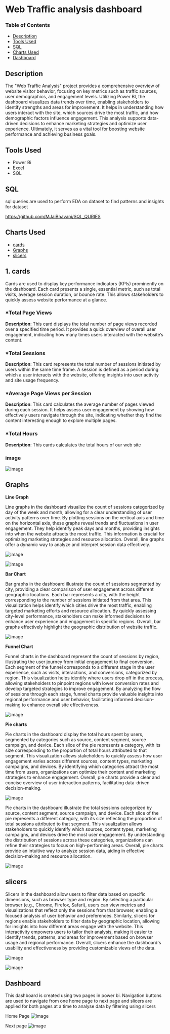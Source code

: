 # Web Traffic analysis dashboard 


### Table of Contents
- [Description](#description)
- [Tools Used](#Tools-Used)
- [SQL](#sql)
- [Charts Used](#charts-used)
- [Dashboard](#Dashboard)

## Description
The "Web Traffic Analysis" project provides a comprehensive overview of website visitor behavior, focusing on key metrics such as traffic sources, user demographics, and engagement levels.
Utilizing Power BI, the dashboard visualizes data trends over time, enabling stakeholders to identify strengths and areas for improvement. 
It helps in understanding how users interact with the site, which sources drive the most traffic, and how demographic factors influence engagement. 
This analysis supports data-driven decisions to enhance marketing strategies and optimize user experience.
Ultimately, it serves as a vital tool for boosting website performance and achieving business goals.

## Tools Used 
* Power Bi 
* Excel
* SQL 

## SQL
sql queries are used to perform  EDA on dataset to find patterns and insights for dataset

https://github.com/MJaiBhavani/SQL_QURIES

## Charts Used
- [cards](#cards)
- [Graphs](#Graphs)
- [slicers](#slicers)

## 1. cards
Cards are used to display key performance indicators (KPIs) prominently on the dashboard. Each card presents a single, 
essential metric, such as total visits, average session duration, or bounce rate. 
This allows stakeholders to quickly assess website performance at a glance.

### *Total Page Views
**Description**: This card displays the total number of page views recorded over a specified time period. It provides a quick overview of overall user engagement, indicating how many times users interacted with the website’s content.

### *Total Sessions
**Description**: This card represents the total number of sessions initiated by users within the same time frame. A session is defined as a period during which a user interacts with the website, offering insights into user activity and site usage frequency.

### *Average Page Views per Session
**Description**: This card calculates the average number of pages viewed during each session. It helps assess user engagement by showing how effectively users navigate through the site, indicating whether they find the content interesting enough to explore multiple pages.

### *Total Hours 
**Description**: This cards calculates the total hours of our web site 
### image
![image](https://github.com/user-attachments/assets/4e3e5b78-7887-4244-b933-684ca5e76e38)

## Graphs 

**Line Graph**

Line graphs in the dashboard visualize the count of sessions categorized by day of the week and month, allowing for a clear understanding of user activity patterns over time. By plotting sessions on the vertical axis and time on the horizontal axis, these graphs reveal trends and fluctuations in user engagement. They help identify peak days and months, providing insights into when the website attracts the most traffic. This information is crucial for optimizing marketing strategies and resource allocation. Overall, line graphs offer a dynamic way to analyze and interpret session data effectively.


![image](https://github.com/user-attachments/assets/2a06bd76-4a44-4193-b33f-6099d3b14aff)

![image](https://github.com/user-attachments/assets/fa1634f6-28b7-4aa8-b7b1-8558e3dafb9d)



**Bar Chart** 

Bar graphs in the dashboard illustrate the count of sessions segmented by city, providing a clear comparison of user engagement across different geographic locations. Each bar represents a city, with the height corresponding to the number of sessions initiated from that area. This visualization helps identify which cities drive the most traffic, enabling targeted marketing efforts and resource allocation. By quickly assessing city-level performance, stakeholders can make informed decisions to enhance user experience and engagement in specific regions. Overall, bar graphs effectively highlight the geographic distribution of website traffic.

![image](https://github.com/user-attachments/assets/adfa8727-b105-4894-b792-d701ed1ce6c1)


**Funnel Chart**

Funnel charts in the dashboard represent the count of sessions by region, illustrating the user journey from initial engagement to final conversion. Each segment of the funnel corresponds to a different stage in the user experience, such as visits, interactions, and conversions, categorized by region. This visualization helps identify where users drop off in the process, allowing stakeholders to pinpoint regions with lower conversion rates and develop targeted strategies to improve engagement. By analyzing the flow of sessions through each stage, funnel charts provide valuable insights into regional performance and user behavior, facilitating informed decision-making to enhance overall site effectiveness.

![image](https://github.com/user-attachments/assets/bb3d0ece-aa41-4d47-b37f-1c74146b17ad)

**Pie charts**


Pie charts in the dashboard display the total hours spent by users, segmented by categories such as source, content segment, source campaign, and device. Each slice of the pie represents a category, with its size corresponding to the proportion of total hours attributed to that segment. This visualization allows stakeholders to quickly assess how user engagement varies across different sources, content types, marketing campaigns, and devices. By identifying which categories attract the most time from users, organizations can optimize their content and marketing strategies to enhance engagement. Overall, pie charts provide a clear and concise overview of user interaction patterns, facilitating data-driven decision-making.

![image](https://github.com/user-attachments/assets/12b79764-c454-42dc-93aa-af2988313014)

Pie charts in the dashboard illustrate the total sessions categorized by source, content segment, source campaign, and device. Each slice of the pie represents a different category, with its size reflecting the proportion of total sessions attributed to that segment. This visualization allows stakeholders to quickly identify which sources, content types, marketing campaigns, and devices drive the most user engagement. By understanding the distribution of sessions across these categories, organizations can refine their strategies to focus on high-performing areas. Overall, pie charts provide an intuitive way to analyze session data, aiding in effective decision-making and resource allocation.

![image](https://github.com/user-attachments/assets/ef6c5ca3-3957-424e-8ede-dca0ec238cd3)

## slicers

Slicers in the dashboard allow users to filter data based on specific dimensions, such as browser type and region. By selecting a particular browser (e.g., Chrome, Firefox, Safari), users can view metrics and visualizations that reflect only the sessions from that browser, enabling a focused analysis of user behavior and preferences. Similarly, slicers for regions enable stakeholders to filter data by geographic location, allowing for insights into how different areas engage with the website. This interactivity empowers users to tailor their analysis, making it easier to identify trends, patterns, and areas for improvement based on browser usage and regional performance. Overall, slicers enhance the dashboard's usability and effectiveness by providing customizable views of the data.

![image](https://github.com/user-attachments/assets/25914e46-0835-4960-9c69-d788cb764f61)


![image](https://github.com/user-attachments/assets/fcf49226-4951-4981-adec-48449fe95af2)

## Dashboard 

This dashboard is created using two pages in power bi. Navigation buttons are used to navigate from one home page to next page and slicers are applied for both pages at a time to analyse data by filtering using slicers 

Home Page 
![image](https://github.com/user-attachments/assets/c81b3c41-26d3-47bf-ab55-e391511f7a2d)


Next page 
![image](https://github.com/user-attachments/assets/235df349-4feb-45dd-99ce-8ec052df7e93)









